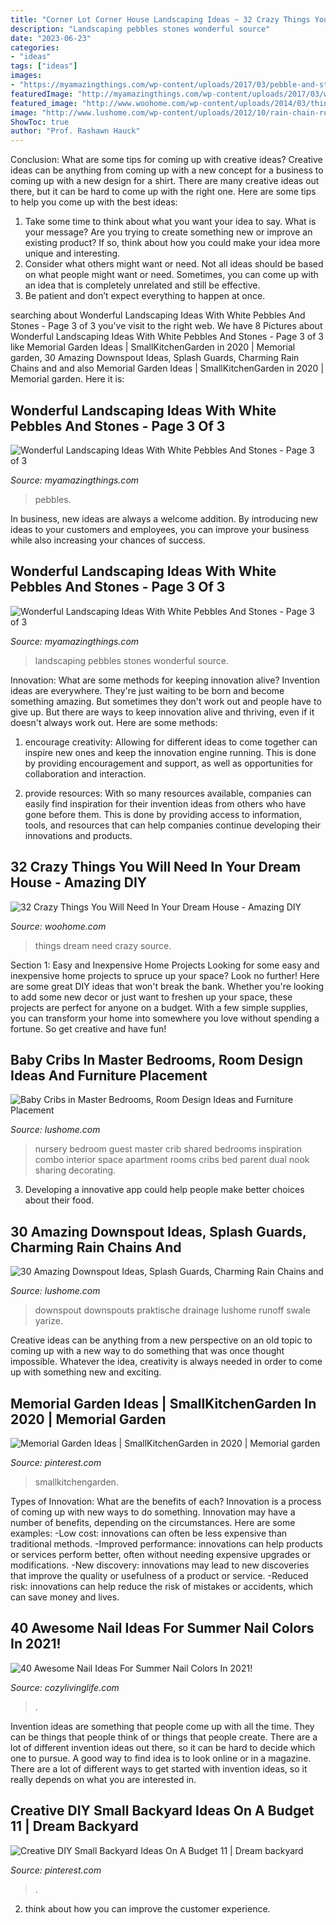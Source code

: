 ```yaml
---
title: "Corner Lot Corner House Landscaping Ideas ~ 32 Crazy Things You Will Need In Your Dream House"
description: "Landscaping pebbles stones wonderful source"
date: "2023-06-23"
categories:
- "ideas"
tags: ["ideas"]
images:
- "https://myamazingthings.com/wp-content/uploads/2017/03/pebble-and-stone-walkway-1024x671.png"
featuredImage: "http://myamazingthings.com/wp-content/uploads/2017/03/white-and-green-683x1024.jpg"
featured_image: "http://www.woohome.com/wp-content/uploads/2014/03/things-in-your-dream-house-11-2.jpg"
image: "http://www.lushome.com/wp-content/uploads/2012/10/rain-chain-rope-downspout-design-ideas-4.jpg"
ShowToc: true
author: "Prof. Rashawn Hauck"
---
```



Conclusion: What are some tips for coming up with creative ideas?
Creative ideas can be anything from coming up with a new concept for a business to coming up with a new design for a shirt. There are many creative ideas out there, but it can be hard to come up with the right one. Here are some tips to help you come up with the best ideas: 
1) Take some time to think about what you want your idea to say. What is your message? Are you trying to create something new or improve an existing product? If so, think about how you could make your idea more unique and interesting. 
2) Consider what others might want or need. Not all ideas should be based on what people might want or need. Sometimes, you can come up with an idea that is completely unrelated and still be effective. 
3) Be patient and don’t expect everything to happen at once.

	

		
searching about Wonderful Landscaping Ideas With White Pebbles And Stones - Page 3 of 3 you've visit to the right web. We have 8 Pictures about Wonderful Landscaping Ideas With White Pebbles And Stones - Page 3 of 3 like Memorial Garden Ideas | SmallKitchenGarden in 2020 | Memorial garden, 30 Amazing Downspout Ideas, Splash Guards, Charming Rain Chains and and also Memorial Garden Ideas | SmallKitchenGarden in 2020 | Memorial garden. Here it is:
		
    
## Wonderful Landscaping Ideas With White Pebbles And Stones - Page 3 Of 3

<img loading=lazy src="https://myamazingthings.com/wp-content/uploads/2017/03/pebble-and-stone-walkway-1024x671.png" onerror="this.onerror=null;this.src='https://tse3.mm.bing.net/th?id=OIP.NXTRW0err7-1uOYUMnif_AHaE2&amp;pid=15.1';" alt="Wonderful Landscaping Ideas With White Pebbles And Stones - Page 3 of 3">

_Source: myamazingthings.com_

>pebbles. 

	

In business, new ideas are always a welcome addition. By introducing new ideas to your customers and employees, you can improve your business while also increasing your chances of success.

    
## Wonderful Landscaping Ideas With White Pebbles And Stones - Page 3 Of 3

<img loading=lazy src="http://myamazingthings.com/wp-content/uploads/2017/03/white-and-green-683x1024.jpg" onerror="this.onerror=null;this.src='https://tse2.mm.bing.net/th?id=OIP.C_v8fuHvfLm0B6OMGdkq0QHaLG&amp;pid=15.1';" alt="Wonderful Landscaping Ideas With White Pebbles And Stones - Page 3 of 3">

_Source: myamazingthings.com_

>landscaping pebbles stones wonderful source. 

	

Innovation: What are some methods for keeping innovation alive?
Invention ideas are everywhere. They're just waiting to be born and become something amazing. But sometimes they don't work out and people have to give up. But there are ways to keep innovation alive and thriving, even if it doesn't always work out. Here are some methods:
1. encourage creativity: Allowing for different ideas to come together can inspire new ones and keep the innovation engine running. This is done by providing encouragement and support, as well as opportunities for collaboration and interaction.

2. provide resources: With so many resources available, companies can easily find inspiration for their invention ideas from others who have gone before them. This is done by providing access to information, tools, and resources that can help companies continue developing their innovations and products.


    
## 32 Crazy Things You Will Need In Your Dream House - Amazing DIY

<img loading=lazy src="http://www.woohome.com/wp-content/uploads/2014/03/things-in-your-dream-house-11-2.jpg" onerror="this.onerror=null;this.src='https://tse1.mm.bing.net/th?id=OIP.2dI3IsZ5vaW3xmxHF2jT5AHaJ4&amp;pid=15.1';" alt="32 Crazy Things You Will Need In Your Dream House - Amazing DIY">

_Source: woohome.com_

>things dream need crazy source. 

	

Section 1: Easy and Inexpensive Home Projects
Looking for some easy and inexpensive home projects to spruce up your space? Look no further! Here are some great DIY ideas that won't break the bank.
Whether you're looking to add some new decor or just want to freshen up your space, these projects are perfect for anyone on a budget. With a few simple supplies, you can transform your home into somewhere you love without spending a fortune. So get creative and have fun!

    
## Baby Cribs In Master Bedrooms, Room Design Ideas And Furniture Placement

<img loading=lazy src="https://www.lushome.com/wp-content/uploads/2019/05/master-bedroom-design-baby-crib-21.jpg" onerror="this.onerror=null;this.src='https://tse1.mm.bing.net/th?id=OIP.VXdGVOPwxt24Z8eh36HNWgAAAA&amp;pid=15.1';" alt="Baby Cribs in Master Bedrooms, Room Design Ideas and Furniture Placement">

_Source: lushome.com_

>nursery bedroom guest master crib shared bedrooms inspiration combo interior space apartment rooms cribs bed parent dual nook sharing decorating. 

	

3. Developing a innovative app could help people make better choices about their food.

    
## 30 Amazing Downspout Ideas, Splash Guards, Charming Rain Chains And

<img loading=lazy src="http://www.lushome.com/wp-content/uploads/2012/10/rain-chain-rope-downspout-design-ideas-4.jpg" onerror="this.onerror=null;this.src='https://tse2.mm.bing.net/th?id=OIP.SsQmPzXEuQAQsYXjAKig1AAAAA&amp;pid=15.1';" alt="30 Amazing Downspout Ideas, Splash Guards, Charming Rain Chains and">

_Source: lushome.com_

>downspout downspouts praktische drainage lushome runoff swale yarize. 

	

Creative ideas can be anything from a new perspective on an old topic to coming up with a new way to do something that was once thought impossible. Whatever the idea, creativity is always needed in order to come up with something new and exciting.

    
## Memorial Garden Ideas | SmallKitchenGarden In 2020 | Memorial Garden

<img loading=lazy src="https://i.pinimg.com/736x/9d/0e/97/9d0e978353c5197326c5c8c7a5bc6960.jpg" onerror="this.onerror=null;this.src='https://tse4.mm.bing.net/th?id=OIP.btYrajM-tvB4p7T2fUReDgHaLH&amp;pid=15.1';" alt="Memorial Garden Ideas | SmallKitchenGarden in 2020 | Memorial garden">

_Source: pinterest.com_

>smallkitchengarden. 

	

Types of Innovation: What are the benefits of each?
Innovation is a process of coming up with new ways to do something. Innovation may have a number of benefits, depending on the circumstances. Here are some examples: 
-Low cost: innovations can often be less expensive than traditional methods.
-Improved performance: innovations can help products or services perform better, often without needing expensive upgrades or modifications.
-New discovery: innovations may lead to new discoveries that improve the quality or usefulness of a product or service.
-Reduced risk: innovations can help reduce the risk of mistakes or accidents, which can save money and lives.

    
## 40 Awesome Nail Ideas For Summer Nail Colors In 2021!

<img loading=lazy src="https://cozylivinglife.com/wp-content/uploads/2021/05/7-2.jpg" onerror="this.onerror=null;this.src='https://tse2.mm.bing.net/th?id=OIP.IHZM-9TnvknLfhMSd94zuAHaLH&amp;pid=15.1';" alt="40 Awesome Nail Ideas For Summer Nail Colors In 2021!">

_Source: cozylivinglife.com_

>. 

	

Invention ideas are something that people come up with all the time. They can be things that people think of or things that people create. There are a lot of different invention ideas out there, so it can be hard to decide which one to pursue. A good way to find idea is to look online or in a magazine. There are a lot of different ways to get started with invention ideas, so it really depends on what you are interested in.

    
## Creative DIY Small Backyard Ideas On A Budget 11 | Dream Backyard

<img loading=lazy src="https://i.pinimg.com/736x/d8/3b/d9/d83bd90d9ffd5c0e731d7c029d89773f.jpg" onerror="this.onerror=null;this.src='https://tse2.mm.bing.net/th?id=OIP.KjbwCFE9P7UZl2t6DnHEHgHaNJ&amp;pid=15.1';" alt="Creative DIY Small Backyard Ideas On A Budget 11 | Dream backyard">

_Source: pinterest.com_

>. 

	

2. think about how you can improve the customer experience.


